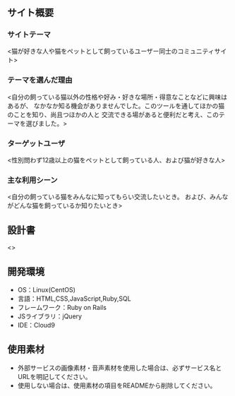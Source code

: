 # <nekomemashite>

## サイト概要
### サイトテーマ
<猫が好きな人や猫をペットとして飼っているユーザー同士のコミュニティサイト>

### テーマを選んだ理由
<自分の飼っている猫以外の性格や好み・好きな場所・得意なことなどに興味はあるが、
なかなか知る機会がありませんでした。このツールを通してほかの猫のことを知り、尚且つほかの人と
交流できる場があると便利だと考え、このテーマを選びました。>

### ターゲットユーザ
<性別問わず12歳以上の猫をペットとして飼っている人、および猫が好きな人>

### 主な利用シーン
<自分の飼っている猫をみんなに知ってもらい交流したいとき。
および、みんながどんな猫を飼っているか知りたいとき>

## 設計書
<>

## 開発環境
- OS：Linux(CentOS)
- 言語：HTML,CSS,JavaScript,Ruby,SQL
- フレームワーク：Ruby on Rails
- JSライブラリ：jQuery
- IDE：Cloud9

## 使用素材
- 外部サービスの画像素材・音声素材を使用した場合は、必ずサービス名とURLを明記してください。
- 使用しない場合は、使用素材の項目をREADMEから削除してください。